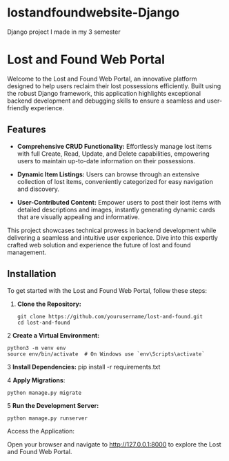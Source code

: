 # lostandfoundwebsite-Django
Django project I made in my 3 semester
# Lost and Found Web Portal

Welcome to the Lost and Found Web Portal, an innovative platform designed to help users reclaim their lost possessions efficiently. Built using the robust Django framework, this application highlights exceptional backend development and debugging skills to ensure a seamless and user-friendly experience.

## Features

- **Comprehensive CRUD Functionality:** Effortlessly manage lost items with full Create, Read, Update, and Delete capabilities, empowering users to maintain up-to-date information on their possessions.

- **Dynamic Item Listings:** Users can browse through an extensive collection of lost items, conveniently categorized for easy navigation and discovery.

- **User-Contributed Content:** Empower users to post their lost items with detailed descriptions and images, instantly generating dynamic cards that are visually appealing and informative.

This project showcases technical prowess in backend development while delivering a seamless and intuitive user experience. Dive into this expertly crafted web solution and experience the future of lost and found management.

## Installation

To get started with the Lost and Found Web Portal, follow these steps:

1. **Clone the Repository:**

   ```
   git clone https://github.com/yourusername/lost-and-found.git
   cd lost-and-found
   ```
2 **Create a Virtual Environment:**
```
python3 -m venv env
source env/bin/activate  # On Windows use `env\Scripts\activate`
```
3 **Install Dependencies:**
pip install -r requirements.txt

4 **Apply Migrations**:
```
python manage.py migrate
```
5 **Run the Development Server:**
```
python manage.py runserver
```
Access the Application:

Open your browser and navigate to http://127.0.0.1:8000 to explore the Lost and Found Web Portal.
